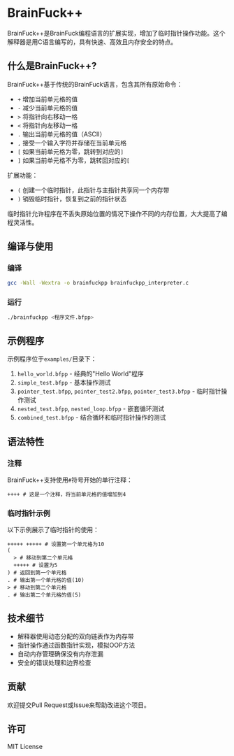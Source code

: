 # BrainFuck++

BrainFuck++是BrainFuck编程语言的扩展实现，增加了临时指针操作功能。这个解释器是用C语言编写的，具有快速、高效且内存安全的特点。

## 什么是BrainFuck++?

BrainFuck++基于传统的BrainFuck语言，包含其所有原始命令：

- `+` 增加当前单元格的值
- `-` 减少当前单元格的值
- `>` 将指针向右移动一格
- `<` 将指针向左移动一格
- `.` 输出当前单元格的值（ASCII）
- `,` 接受一个输入字符并存储在当前单元格
- `[` 如果当前单元格为零，跳转到对应的`]`
- `]` 如果当前单元格不为零，跳转回对应的`[`

扩展功能：

- `(` 创建一个临时指针，此指针与主指针共享同一个内存带
- `)` 销毁临时指针，恢复到之前的指针状态

临时指针允许程序在不丢失原始位置的情况下操作不同的内存位置，大大提高了编程灵活性。

## 编译与使用

### 编译

```bash
gcc -Wall -Wextra -o brainfuckpp brainfuckpp_interpreter.c
```

### 运行

```bash
./brainfuckpp <程序文件.bfpp>
```

## 示例程序

示例程序位于`examples/`目录下：

1. `hello_world.bfpp` - 经典的"Hello World"程序
2. `simple_test.bfpp` - 基本操作测试
3. `pointer_test.bfpp`, `pointer_test2.bfpp`, `pointer_test3.bfpp` - 临时指针操作测试
4. `nested_test.bfpp`, `nested_loop.bfpp` - 嵌套循环测试
5. `combined_test.bfpp` - 结合循环和临时指针操作的测试

## 语法特性

### 注释

BrainFuck++支持使用`#`符号开始的单行注释：

```
++++ # 这是一个注释，将当前单元格的值增加到4
```

### 临时指针示例

以下示例展示了临时指针的使用：

```
+++++ +++++ # 设置第一个单元格为10
(
  > # 移动到第二个单元格
  +++++ # 设置为5
) # 返回到第一个单元格
. # 输出第一个单元格的值(10)
> # 移动到第二个单元格
. # 输出第二个单元格的值(5)
```

## 技术细节

- 解释器使用动态分配的双向链表作为内存带
- 指针操作通过函数指针实现，模拟OOP方法
- 自动内存管理确保没有内存泄漏
- 安全的错误处理和边界检查

## 贡献

欢迎提交Pull Request或Issue来帮助改进这个项目。

## 许可

MIT License 